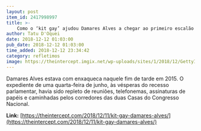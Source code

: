 ```yaml
---
layout: post
item_id: 2417998997
title: >-
    Como o ‘kit gay’ ajudou Damares Alves a chegar ao primeiro escalão
author: Tatu D'Oquei
date: 2018-12-12 01:03:00
pub_date: 2018-12-12 01:03:00
time_added: 2018-12-12 23:34:42
category: refletimos
image: https://theintercept.imgix.net/wp-uploads/sites/1/2018/12/GettyImages-1069063738-1544554783.jpg?auto=compress%2Cformat&q=90&fit=crop&w=1200&h=800
---
```


Damares Alves estava com enxaqueca naquele fim de tarde em 2015. O expediente de uma quarta-feira de junho, às vésperas do recesso parlamentar, havia sido repleto de reuniões, telefonemas, assinaturas de papéis e caminhadas pelos corredores das duas Casas do Congresso Nacional.

**Link:** [https://theintercept.com/2018/12/11/kit-gay-damares-alves/](https://theintercept.com/2018/12/11/kit-gay-damares-alves/)

